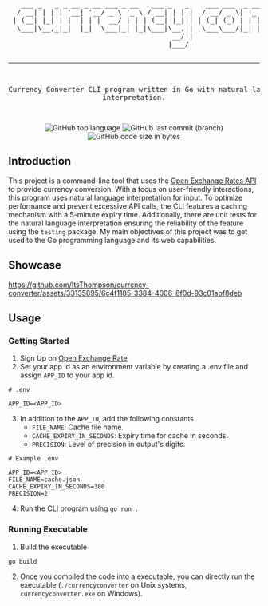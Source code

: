 <div align="center">
<pre>
                                                                            _            
                                                                           | |           
   ___ _   _ _ __ _ __ ___ _ __   ___ _   _    ___ ___  _ ____   _____ _ __| |_ ___ _ __ 
  / __| | | | '__| '__/ _ \ '_ \ / __| | | |  / __/ _ \| '_ \ \ / / _ \ '__| __/ _ \ '__|
 | (__| |_| | |  | | |  __/ | | | (__| |_| | | (_| (_) | | | \ V /  __/ |  | ||  __/ |   
  \___|\__,_|_|  |_|  \___|_| |_|\___|\__, |  \___\___/|_| |_|\_/ \___|_|   \__\___|_|   
                                       __/ |                                             
                                      |___/                                              

-----------------------------------------------------------------------------------------
Currency Converter CLI program written in Go with natural-language interpretation.

</pre>

![GitHub top language](https://img.shields.io/github/languages/top/ItsThompson/currency-converter)
![GitHub last commit (branch)](https://img.shields.io/github/last-commit/ItsThompson/currency-converter/main)
![GitHub code size in bytes](https://img.shields.io/github/languages/code-size/ItsThompson/currency-converter)

</div>

## Introduction
This project is a command-line tool that uses the [Open Exchange Rates API](https://openexchangerates.org/) to provide currency conversion. With a focus on user-friendly interactions, this program uses natural language interpretation for input. To optimize performance and prevent excessive API calls, the CLI features a caching mechanism with a 5-minute expiry time. Additionally, there are unit tests for the natural language interpretation ensuring the reliability of the feature using the `testing` package. My main objectives of this project was to get used to the Go programming language and its web capabilities.

## Showcase

https://github.com/ItsThompson/currency-converter/assets/33135895/6c4f1185-3384-4006-8f0d-93c01abf8deb

## Usage
### Getting Started 
1. Sign Up on [Open Exchange Rate](https://openexchangerates.org/)
2. Set your app id as an environment variable by creating a .env file and assign `APP_ID` to your app id.
```
# .env

APP_ID=<APP_ID>
```
3. In addition to the `APP_ID`, add the following constants
    - `FILE_NAME`: Cache file name.
    - `CACHE_EXPIRY_IN_SECONDS`: Expiry time for cache in seconds.
    - `PRECISION`: Level of precision in output's digits.

```
# Example .env

APP_ID=<APP_ID>
FILE_NAME=cache.json
CACHE_EXPIRY_IN_SECONDS=300
PRECISION=2
```
4. Run the CLI program using `go run .`
### Running Executable
1. Build the executable 
```
go build
```
2. Once you compiled the code into a executable, you can directly run the executable (`./currencyconverter` on Unix systems, `currencyconverter.exe` on Windows).
